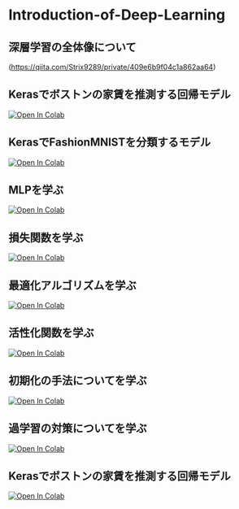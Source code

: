 # Introduction-of-Deep-Learning

## 深層学習の全体像について
(https://qiita.com/Strix9289/private/409e6b9f04c1a862aa64)

## Kerasでボストンの家賃を推測する回帰モデル
[![Open In Colab](https://colab.research.google.com/assets/colab-badge.svg)](http://colab.research.google.com/github/Strix9289/Introduction-of-Deep-Learning/blob/master/Regression.ipynb)

## KerasでFashionMNISTを分類するモデル
[![Open In Colab](https://colab.research.google.com/assets/colab-badge.svg)](http://colab.research.google.com/github/Strix9289/Introduction-of-Deep-Learning/blob/master/Classification.ipynb)

## MLPを学ぶ
[![Open In Colab](https://colab.research.google.com/assets/colab-badge.svg)](http://colab.research.google.com/github/Strix9289/Introduction-of-Deep-Learning/blob/master/MLP.ipynb)

## 損失関数を学ぶ
[![Open In Colab](https://colab.research.google.com/assets/colab-badge.svg)](http://colab.research.google.com/github/Strix9289/Introduction-of-Deep-Learning/blob/master/loss_function.ipynb)

## 最適化アルゴリズムを学ぶ
[![Open In Colab](https://colab.research.google.com/assets/colab-badge.svg)](http://colab.research.google.com/github/Strix9289/Introduction-of-Deep-Learning/blob/master/Optimization.ipynb)

## 活性化関数を学ぶ
[![Open In Colab](https://colab.research.google.com/assets/colab-badge.svg)](http://colab.research.google.com/github/Strix9289/Introduction-of-Deep-Learning/blob/master/Activation.ipynb)

## 初期化の手法についてを学ぶ
[![Open In Colab](https://colab.research.google.com/assets/colab-badge.svg)](http://colab.research.google.com/github/Strix9289/Introduction-of-Deep-Learning/blob/master/initializer.ipynb)

## 過学習の対策についてを学ぶ
[![Open In Colab](https://colab.research.google.com/assets/colab-badge.svg)](http://colab.research.google.com/github/Strix9289/Introduction-of-Deep-Learning/blob/master/overtraining.ipynb)

## Kerasでボストンの家賃を推測する回帰モデル
[![Open In Colab](https://colab.research.google.com/assets/colab-badge.svg)](http://colab.research.google.com/github/Strix9289/Introduction-of-Deep-Learning/blob/master/Regression.ipynb)

